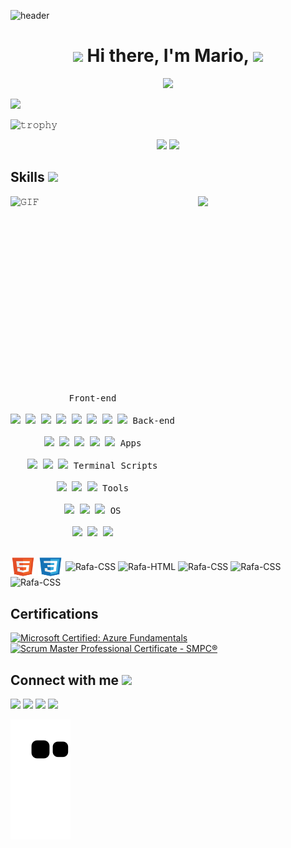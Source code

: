 ![header](https://media.licdn.com/dms/image/C4D16AQGBAINMu60vhw/profile-displaybackgroundimage-shrink_350_1400/0/1659618641473?e=1691625600&v=beta&t=4Qjp5ePTczw_fuYEyx6BIfoKB6kxrQMojsKRIEM07aE)

<h1 align="center">
  <img src="GIF/Earth.gif" width="24px">
  Hi there, I'm Mario, <img src="https://media.giphy.com/media/12oufCB0MyZ1Go/giphy.gif" width="50">
</h1>

<p align="center">
  <img src="https://readme-typing-svg.herokuapp.com?font=monospace&color=00ffd2&size=25&center=true&vCenter=true&lines=A+Passionate+Learner!;Open+Source+Contributor">
</p>

<img src="https://user-images.githubusercontent.com/73097560/115834477-dbab4500-a447-11eb-908a-139a6edaec5c.gif"></a>

![𝚝𝚛𝚘𝚙𝚑𝚢](https://github-profile-trophy.vercel.app/?username=Mgodoyd&column=9&margin-w=15&margin-h=15&no-bg=true&no-frame=true&theme=juicyfresh)

<p align="center">
    <img width="250" src="https://github-readme-stats.vercel.app/api/top-langs/?username=Mgodoyd&text_color=FFFFFF&bg_color=000000&title_color=94b4a4&langs_count=15&layout=compact&hide_border=true" />
    <img src="http://github-profile-summary-cards.vercel.app/api/cards/profile-details?username=Mgodoyd&theme=chartreuse_dark&" width="580">
</p>


<h2> Skills <img src = "https://media2.giphy.com/media/QssGEmpkyEOhBCb7e1/giphy.gif?cid=ecf05e47a0n3gi1bfqntqmob8g9aid1oyj2wr3ds3mg700bl&rid=giphy.gif" width = 4%></h2>
<img src="https://user-images.githubusercontent.com/73097560/115834477-dbab4500-a447-11eb-908a-139a6edaec5c.gif"></a>
<img align="left" height="300px" width="300px" alt="𝙶𝙸𝙵" src="https://camo.githubusercontent.com/3b7c592ede97b6138ffd4b1cc1541c2f3b11fd39/687474703a2f2f33312e6d656469612e74756d626c722e636f6d2f31376665613932306666333665663466356238373764353231366137616164392f74756d626c725f6d6f39786a65387a5a34317163626975666f315f313238302e676966"/>

<p style="display: inline-block;" align="center">
  <kbd>
    <kbd>Front-end</kbd>
    <br>
    <br>
    <img width="30px" src="https://cdn.jsdelivr.net/gh/devicons/devicon/icons/html5/html5-original.svg" /> 
    <img width="30px" src="https://cdn.jsdelivr.net/gh/devicons/devicon/icons/css3/css3-plain.svg" /> 
    <img width="30px" src="https://cdn.jsdelivr.net/gh/devicons/devicon/icons/javascript/javascript-original.svg" />
    <img width="30px" src="https://cdn.jsdelivr.net/gh/devicons/devicon/icons/bootstrap/bootstrap-original.svg" />
    <img width="30px" src="https://cdn.jsdelivr.net/gh/devicons/devicon/icons/react/react-original.svg" />
    <img width="30px" src="https://cdn.jsdelivr.net/gh/devicons/devicon/icons/angularjs/angularjs-plain.svg" />
    <img width="100px" src="https://sweetalert2.github.io/images/SweetAlert2.png" />   
    <img width="30px" src="https://www.chartjs.org/docs/latest/favicon.ico" />
  </kbd>
  <kbd>
    <kbd>Back-end</kbd>
    <br>
    <br>
    <img width="30px" src="https://cdn.jsdelivr.net/gh/devicons/devicon/icons/php/php-original.svg" />
    <img width="30px" src="https://cdn.jsdelivr.net/gh/devicons/devicon/icons/laravel/laravel-plain.svg" />    
    <img width="30px" src="https://cdn.jsdelivr.net/gh/devicons/devicon/icons/typescript/typescript-original.svg" />
    <img width="30px" src="https://cdn.jsdelivr.net/gh/devicons/devicon/icons/nodejs/nodejs-original.svg" />
    <img width="30px" src="https://cdn.jsdelivr.net/gh/devicons/devicon/icons/rails/rails-original-wordmark.svg" />
  </kbd>
  <kbd>
    <kbd>Apps</kbd>
    <br>
    <br>
    <img width="30px" src="https://cdn.jsdelivr.net/gh/devicons/devicon/icons/java/java-original.svg" />
    <img width="30px" src="https://cdn.jsdelivr.net/gh/devicons/devicon/icons/kotlin/kotlin-original.svg" />
    <img width="30px" src="https://cdn.jsdelivr.net/gh/devicons/devicon/icons/dart/dart-original.svg" />
  </kbd>
  <kbd>
    <kbd>Terminal Scripts</kbd>
    <br>
    <br>
    <img width="30px" src="https://cdn.jsdelivr.net/gh/devicons/devicon/icons/python/python-plain.svg" />
    <img width="30px" src="https://cdn.jsdelivr.net/gh/devicons/devicon/icons/bash/bash-original.svg" />
    <img width="30px" src="https://cdn.jsdelivr.net/gh/devicons/devicon/icons/ruby/ruby-original.svg" />
  </kbd>
  <kbd>
    <kbd>Tools</kbd>
    <br>
    <br>
    <img width="30px" src="https://cdn.jsdelivr.net/gh/devicons/devicon/icons/vscode/vscode-original.svg" />
    <img width="30px" src="https://github.com/termux/termux-app/raw/master/app/src/main/res/mipmap-xxxhdpi/ic_launcher.png" />
    <img width="30px" src="https://upload.wikimedia.org/wikipedia/commons/thumb/b/b2/Repl.it_logo.svg/512px-Repl.it_logo.svg.png">
  </kbd>
  <kbd>
    <kbd>OS</kbd>
    <br>
    <br>
    <img width="30px" src="https://cdn.jsdelivr.net/gh/devicons/devicon/icons/linux/linux-original.svg" />
    <img width="30px" src="https://cdn.jsdelivr.net/gh/devicons/devicon/icons/android/android-original.svg" />
    <img width="30px" src="https://cdn.jsdelivr.net/gh/devicons/devicon/icons/windows8/windows8-original.svg" />
  </kbd>
</p>
<div style="display: inline_block"><br>
  <img align="center" alt="Rafa-HTML" height="30" width="40" src="https://raw.githubusercontent.com/devicons/devicon/master/icons/html5/html5-original.svg">
  <img align="center" alt="Rafa-CSS" height="30" width="40" src="https://raw.githubusercontent.com/devicons/devicon/master/icons/css3/css3-original.svg">
  <img align="center" alt="Rafa-CSS" height="40" width="52" src="https://cdn.jsdelivr.net/gh/devicons/devicon/icons/java/java-original-wordmark.svg" />
  <img align="center" alt="Rafa-HTML" height="25" width="30" img src="https://cdn.jsdelivr.net/gh/devicons/devicon/icons/azure/azure-original.svg" />
  <img align="center" alt="Rafa-CSS" height="30" width="40" src="https://cdn.jsdelivr.net/gh/devicons/devicon/icons/cplusplus/cplusplus-original.svg" />
  <img align="center" alt="Rafa-CSS" height="80" width="80"  src="https://cdn.jsdelivr.net/gh/devicons/devicon/icons/oracle/oracle-original.svg" />
  <img align="center" alt="Rafa-CSS" height="40" width="40"  src="https://dbdb.io/media/logos/ibm-db2-vertical.svg" />
          
</div>

<h2>Certifications</h2>

<p>
<a href="/"><img src="https://images.credly.com/size/110x110/images/be8fcaeb-c769-4858-b567-ffaaa73ce8cf/image.png" alt="Microsoft Certified: Azure Fundamentals"/></a>
<a href="https://www.credly.com/badges/0f80e887-244e-4dac-b87c-e9715098e05f/public_url"><img src="https://images.credly.com/size/110x110/images/ef699df2-09c7-42f1-84ab-710d5aa45373/Scrum-Master-Professional-Certificate-SMPC_-2020.png" alt="Scrum Master Professional Certificate - SMPC®"/></a>
</p>

  
<h2> Connect with me <img src='https://raw.githubusercontent.com/ShahriarShafin/ShahriarShafin/main/Assets/handshake.gif' width="9%"> </h2>

<div> 
<a href="https://youtube.com/channel/UCmSFFu8wDCzCMtep984yH7w" target="_blank"><img src="https://img.shields.io/badge/YouTube-FF0000?style=for-the-badge&logo=youtube&logoColor=white" target="_blank"></a>
<a href = "mailto:godoymario110@gmail.com"><img src="https://img.shields.io/badge/-Gmail-%23333?style=for-the-badge&logo=gmail&logoColor=white" target="_blank"></a>
<a href="https://www.linkedin.com/in/mario-godoy-43927a1a5/" target="_blank"><img src="https://img.shields.io/badge/-LinkedIn-%230077B5?style=for-the-badge&logo=linkedin&logoColor=white" target="_blank"></a> 
<img src="https://media.giphy.com/media/VgCDAzcKvsR6OM0uWg/giphy.gif" width="50"> 
  
![Snake animation](https://github.com/rafaballerini/rafaballerini/blob/output/github-contribution-grid-snake.svg)
 </div>
 


